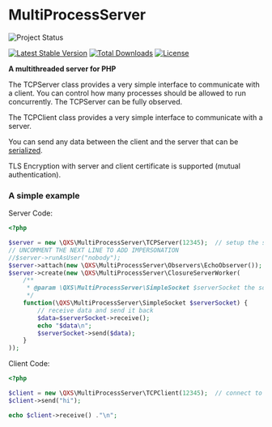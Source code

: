 MultiProcessServer
==================

![Project Status](http://stillmaintained.com/qxsch/MultiProcessServer.png)

[![Latest Stable Version](https://poser.pugx.org/qxsch/multi-process-server/v/stable.png)](https://packagist.org/packages/qxsch/multi-process-server) [![Total Downloads](https://poser.pugx.org/qxsch/multi-process-server/downloads.png)](https://packagist.org/packages/qxsch/multi-process-server) [![License](https://poser.pugx.org/qxsch/multi-process-server/license.png)](https://packagist.org/packages/qxsch/multi-process-server)

**A multithreaded server for PHP**

The TCPServer class provides a very simple interface to communicate with a client. You can control how many processes should be allowed to run concurrently. The TCPServer can be fully observed.

The TCPClient class provides a very simple interface to communicate with a server.

You can send any data between the client and the server that can be [serialized][serialize].

TLS Encryption with server and client certificate is supported (mutual authentication).

### A simple example

Server Code:
```php
<?php

$server = new \QXS\MultiProcessServer\TCPServer(12345);  // setup the server for 127.0.0.1 on port 12345
// UNCOMMENT THE NEXT LINE TO ADD IMPERSONATION
//$server->runAsUser("nobody");
$server->attach(new \QXS\MultiProcessServer\Observers\EchoObserver());
$server->create(new \QXS\MultiProcessServer\ClosureServerWorker(
    /**
     * @param \QXS\MultiProcessServer\SimpleSocket $serverSocket the socket to communicate with the client
     */
    function(\QXS\MultiProcessServer\SimpleSocket $serverSocket) {
        // receive data and send it back
        $data=$serverSocket->receive();
        echo "$data\n";
        $serverSocket->send($data);
    }
));
```

Client Code:
```php
<?php

$client = new \QXS\MultiProcessServer\TCPClient(12345);  // connect to 127.0.0.1 on port 12345
$client->send("hi");

echo $client->receive() ."\n";
```




  [serialize]: http://php.net/serialize
